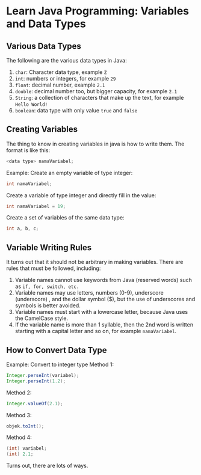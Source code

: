 # Learn Java Programming: Variables and Data Types

## Various Data Types
The following are the various data types in Java:
1. `char`: Character data type, example `Z`
2. `int`: numbers or integers, for example `29`
3. `float`: decimal number, example `2.1`
4. `double`: decimal number too, but bigger capacity, for example `2.1`
5. `String`: a collection of characters that make up the text, for example `Hello World!`
6. `boolean`: data type with only value `true` and `false`

## Creating Variables
The thing to know in creating variables in java is how to write them.
The format is like this:
```java
<data type> namaVariabel;
```
Example:
Create an empty variable of type integer:
```java
int namaVariabel;
```
Create a variable of type integer and directly fill in the value:
```java
int namaVariabel = 19;
```
Create a set of variables of the same data type:
```java
int a, b, c;
```

## Variable Writing Rules
It turns out that it should not be arbitrary in making variables.
There are rules that must be followed, including:
1. Variable names cannot use keywords from Java (reserved words) such as `if, for, switch, etc.`
2. Variable names may use letters, numbers (0-9), underscore (underscore) , and the dollar symbol ($), but the use of underscores and symbols is better avoided.
3. Variable names must start with a lowercase letter, because Java uses the CamelCase style.
4. If the variable name is more than 1 syllable, then the 2nd word is written starting with a capital letter and so on, for example `namaVariabel`.

## How to Convert Data Type
Example: Convert to integer type
Method 1:
```java
Integer.perseInt(variabel);
Integer.perseInt(1.2);
```
Method 2:
```java
Integer.valueOf(2.1);
```
Method 3:
```java
objek.toInt();
```
Method 4:
```java
(int) variabel;
(int) 2.1;
```
Turns out, there are lots of ways.
